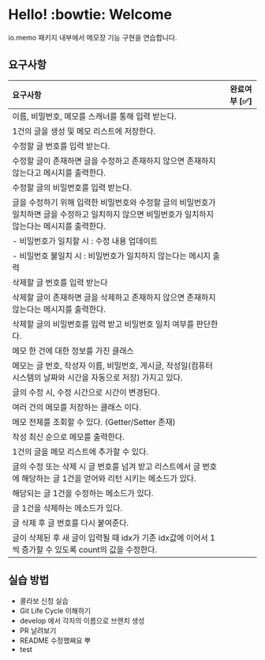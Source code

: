 # Hello! :bowtie: Welcome

io.memo 패키지 내부에서 메모장 기능 구현을 연습합니다.

## 요구사항

| 요구사항                                                                               | 완료여부 [:white_check_mark:]  |
|:-----------------------------------------------------------------------------------|:--------------------------:|
| 이름, 비밀번호, 메모를 스캐너를 통해 입력 받는다.                                                      |
| 1건의 글을 생성 및 메모 리스트에 저장한다.                                                          |                            |
| 수정할 글 번호를 입력 받는다.                                                                  |                            |
| 수정할 글이 존재하면 글을 수정하고 존재하지 않으면 존재하지 않는다고 메시지를 출력한다.                                  |                            |
| 수정할 글의 비밀번호를 입력 받는다.                                                               |                            |
| 글을 수정하기 위해 입력한 비밀번호와 수정할 글의 비밀번호가 일치하면 글을 수정하고 일치하지 않으면 비밀번호가 일치하지 않는다는 메시지를 출력한다. |                            |
| - 비밀번호가 일치할 시 : 수정 내용 업데이트                                                         |                            |
| - 비밀번호 불일치 시 : 비밀번호가 일치하지 않는다는 메시지 출력                                              |                            |
| 삭제할 글 번호를 입력 받는다                                                                   |                            |
| 삭제할 글이 존재하면 글을 삭제하고 존재하지 않으면 존재하지 않는다는 메시지를 출력한다.                                  |                            |
| 삭제할 글의 비밀번호를 입력 받고 비밀번호 일치 여부를 판단한다.                                               |                            |
| 메모 한 건에 대한 정보를 가진 클래스                                                              |                            |
| 메모는 글 번호, 작성자 이름, 비밀번호, 게시글, 작성일(컴퓨터 시스템의 날짜와 시간을 자동으로 저장) 가지고 있다.                 |                            |
| 글의 수정 시, 수정 시간으로 시간이 변경된다.                                                         |                            |
| 여러 건의 메모를 저장하는 클래스 이다.                                                             |                            |
| 메모 전체를 조회할 수 있다. (Getter/Setter 존재)                                                |                            |
| 작성 최신 순으로 메모를 출력한다.                                                                |                            |
| 1건의 글을 메모 리스트에 추가할 수 있다.                                                           |                            |
| 글의 수정 또는 삭제 시 글 번호를 넘겨 받고 리스트에서 글 번호에 해당하는  글 1건을 얻어와 리턴 시키는 메소드가 있다.              |                            |
| 해당되는 글 1건을 수정하는 메소드가 있다.                                                           |                            |
| 글 1건을 삭제하는 메소드가 있다.                                                                |                            |
| 글 삭제 후 글 번호를 다시 붙여준다.                                                              |                            |
| 글이 삭제된 후 새 글이 입력될 때 idx가 기존 idx값에 이어서 1씩 증가할 수 있도록 count의 값을 수정한다.                 |                            |

## 실습 방법
- 콜라보 신청 실습
- Git Life Cycle 이해하기
- develop 에서 각자의 이름으로 브랜치 생성
- PR 날려보기 
- README 수정했쪄요 뿌
- test